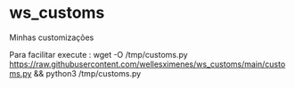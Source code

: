 # ws_customs
Minhas customizações

Para facilitar execute : wget -O /tmp/customs.py https://raw.githubusercontent.com/wellesximenes/ws_customs/main/customs.py && python3 /tmp/customs.py
